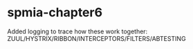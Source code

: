 # spmia-chapter6
Added logging to trace how these work together: ZUUL/HYSTRIX/RIBBON/INTERCEPTORS/FILTERS/ABTESTING
